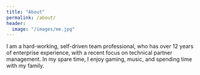 ```yaml
---
title: "About"
permalink: /about/
header:
  image: "/images/me.jpg"
---
```


I am a hard-working, self-driven team professional, who has over 12 years of enterprise experience, with a recent focus on technical partner management. In my spare time, I enjoy gaming, music, and spending time with my family. 